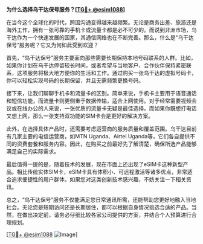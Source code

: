 **为什么选择乌干达保号服务？[[TG💪+ @esim1088](https://t.me/s/esim1088)]**

在当今这个全球化的时代，跨国沟通变得越来越频繁。无论是商务出差、旅游还是海外工作，拥有一张可靠的手机卡或流量卡都是必不可少的。而说到非洲市场，乌干达作为一个快速发展的国家，其通信网络也在不断完善。那么，什么是“乌干达保号”服务呢？它又为何如此受到欢迎？

首先，“乌干达保号”服务主要面向那些需要长期保持本地号码联系的人群。比如，如果你计划在乌干达停留较长时间，或者希望与当地客户、合作伙伴保持紧密联系，这项服务将极大地方便你的生活和工作。通过购买一张乌干达的虚拟号码卡，你可以轻松实现号码的长期保留，并且无需频繁更换号码。

接下来，让我们聊聊手机卡和流量卡的区别。简单来说，手机卡主要用于语音通话和短信功能，而流量卡则更侧重于数据传输，适合上网使用。对于经常需要视频会议或在线办公的人来说，一张优质的流量卡无疑是最佳选择。而如果你既想打电话又想上网，那么一张支持双功能的SIM卡会是更好的解决方案。

此外，在选择具体产品时，还需要考虑运营商的服务质量和覆盖范围。乌干达目前有几家主要的电信运营商，如MTN Uganda、Airtel Uganda等，它们各自提供不同的资费套餐和服务内容。因此，在购买之前最好先了解清楚，确保所选产品能够满足自己的实际需求。

最后值得一提的是，随着技术的发展，现在市面上还出现了eSIM卡这种新型产品。相比传统实体SIM卡，eSIM卡具有体积小、可远程激活等诸多优点，非常适合追求便捷性的用户群体。如果您对这类创新技术感兴趣，不妨关注一下相关资讯。

总之，“乌干达保号”服务不仅能满足您日常通讯所需，还能帮助您更好地融入当地社会。无论您是短期访问还是长期居住，都可以根据自身情况挑选合适的产品。当然，在做出决定前，请务必仔细比较各家公司提供的方案，并结合个人预算进行合理规划。

[[TG💪+ @esim1088](https://t.me/s/esim1088) ![Image](https://i.postimg.cc/4NQfJmqS/Snipaste-2025-05-13-00-14-12.png)]